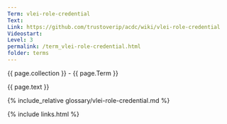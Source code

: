 ```yaml
---
Term: vlei-role-credential
Text: 
Link: https://github.com/trustoverip/acdc/wiki/vlei-role-credential
Videostart: 
Level: 3
permalink: /term_vlei-role-credential.html
folder: terms
---
```


{{ page.collection }} - {{ page.Term }}

   {{ page.text }}

{% include_relative glossary/vlei-role-credential.md %}

 {% include links.html %} 
